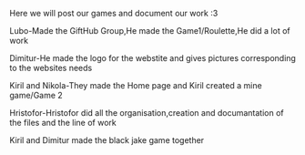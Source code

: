 Here we will post our games and document our work :3


Lubo-Made the GiftHub Group,He made the Game1/Roulette,He did a lot of work

Dimitur-He made the logo for the webstite and gives pictures corresponding to the websites needs

Kiril and Nikola-They made the Home page and Kiril created a mine game/Game 2

Hristofor-Hristofor did all the organisation,creation and documantation of the files and the line of work 

Kiril and Dimitur made the black jake game together
